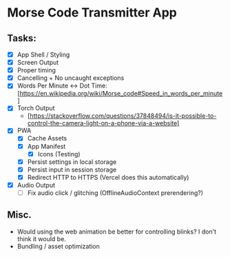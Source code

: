 # Morse Code Transmitter App


## Tasks:
* [x] App Shell / Styling
* [x] Screen Output
* [x] Proper timing
* [x] Cancelling + No uncaught exceptions
* [x] Words Per Minute <-> Dot Time: [https://en.wikipedia.org/wiki/Morse_code#Speed_in_words_per_minute]
* [x] Torch Output
	* [https://stackoverflow.com/questions/37848494/is-it-possible-to-control-the-camera-light-on-a-phone-via-a-website]
* [x] PWA
	* [x] Cache Assets
	* [x] App Manifest
		* [x] Icons (Testing)
	* [x] Persist settings in local storage
	* [x] Persist input in session storage
	* [x] Redirect HTTP to HTTPS (Vercel does this automatically)
* [x] Audio Output
	* [ ] Fix audio click / glitching (OfflineAudioContext prerendering?)

## Misc.
* Would using the web animation be better for controlling blinks?  I don't think it would be.
* Bundling / asset optimization